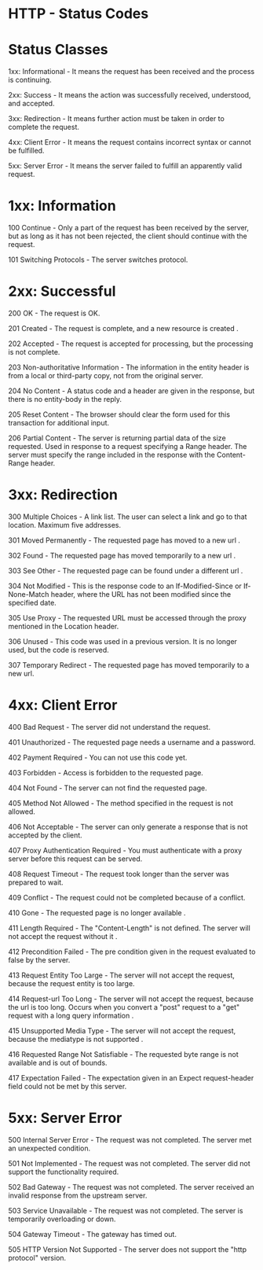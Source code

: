 # HTTP - Status Codes

# Status Classes
1xx: Informational  - It means the request has been received and the process is continuing.

2xx: Success        - It means the action was successfully received, understood, and accepted.

3xx: Redirection    - It means further action must be taken in order to complete the request.

4xx: Client Error   - It means the request contains incorrect syntax or cannot be fulfilled.

5xx: Server Error   - It means the server failed to fulfill an apparently valid request.


# 1xx: Information
100 Continue            - Only a part of the request has been received by the server,
                          but as long as it has not been rejected, the client should continue with the request.

101 Switching Protocols - The server switches protocol.


# 2xx: Successful
200 OK                            - The request is OK.

201 Created                       - The request is complete, and a new resource is created .

202 Accepted                      - The request is accepted for processing, but the processing is not complete.

203 Non-authoritative Information - The information in the entity header is from a local or third-party copy,
                                    not from the original server.

204 No Content                    - A status code and a header are given in the response,
                                    but there is no entity-body in the reply.
                                    
205 Reset Content                 -	The browser should clear the form used for this transaction for additional input.

206 Partial Content               - The server is returning partial data of the size requested.
                                    Used in response to a request specifying a Range header.
                                    The server must specify the range included in the response with the Content-Range header.


# 3xx: Redirection
300 Multiple Choices   - A link list. The user can select a link and go to that location. Maximum five addresses.

301 Moved Permanently  - The requested page has moved to a new url .

302 Found              - The requested page has moved temporarily to a new url .

303 See Other          - The requested page can be found under a different url .

304 Not Modified       - This is the response code to an If-Modified-Since or If-None-Match header,
                         where the URL has not been modified since the specified date.

305 Use Proxy          - The requested URL must be accessed through the proxy mentioned in the Location header.

306 Unused             - This code was used in a previous version. It is no longer used, but the code is reserved.

307 Temporary Redirect - The requested page has moved temporarily to a new url.


# 4xx: Client Error
400 Bad Request                     - The server did not understand the request.

401 Unauthorized                    - The requested page needs a username and a password.

402 Payment Required                - You can not use this code yet.

403 Forbidden                       - Access is forbidden to the requested page.

404 Not Found                       - The server can not find the requested page.

405 Method Not Allowed              - The method specified in the request is not allowed.

406 Not Acceptable                  - The server can only generate a response that is not accepted by the client.

407 Proxy Authentication Required   - You must authenticate with a proxy server before this request can be served.

408 Request Timeout                 - The request took longer than the server was prepared to wait.

409 Conflict                        - The request could not be completed because of a conflict.

410 Gone                            - The requested page is no longer available .

411 Length Required                 - The "Content-Length" is not defined. The server will not accept the request without it .

412 Precondition Failed             - The pre condition given in the request evaluated to false by the server.

413 Request Entity Too Large        - The server will not accept the request, because the request entity is too large.

414 Request-url Too Long            - The server will not accept the request, because the url is too long.
                                      Occurs when you convert a "post" request to a "get" request with a long query information .

415 Unsupported Media Type          - The server will not accept the request, because the mediatype is not supported .

416 Requested Range Not Satisfiable - The requested byte range is not available and is out of bounds.

417 Expectation Failed              - The expectation given in an Expect request-header field could not be met by this server.


# 5xx: Server Error
500 Internal Server Error      - The request was not completed. The server met an unexpected condition.

501 Not Implemented            - The request was not completed. The server did not support the functionality required.

502 Bad Gateway                - The request was not completed. The server received an invalid response from the upstream server.

503 Service Unavailable        - The request was not completed. The server is temporarily overloading or down.

504 Gateway Timeout            - The gateway has timed out.

505 HTTP Version Not Supported - The server does not support the "http protocol" version.
